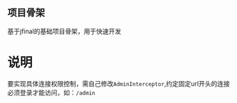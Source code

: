 项目骨架
----
基于jfinal的基础项目骨架，用于快速开发

# 说明
要实现具体连接权限控制，需自己修改`AdminInterceptor`,约定固定url开头的连接必须登录才能访问，如：`/admin`